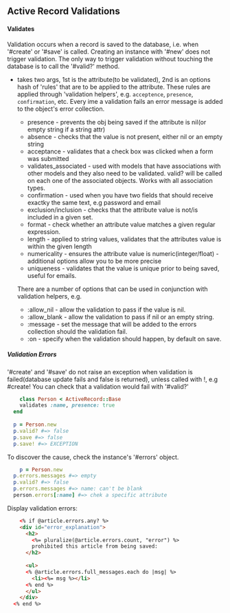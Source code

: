 ## Active Record Validations

#### Validates

Validation occurs when a record is saved to the database, i.e. when '#create' or '#save' is called. Creating an instance with '#new' does not trigger validation. The only way to trigger validation without touching the database is to call the '#valid?' method.

- takes two args, 1st is the attribute(to be validated), 2nd is an options hash of 'rules' that are to be applied to the attribute. These rules are applied through 'validation helpers', e.g. `acceptence`, `presence`, `confirmation`, etc. Every ime a validation fails an error message is added to the object's error collection.

	- presence - prevents the obj being saved if the attribute is nil(or empty string if a string attr)
	- absence - checks that the value is not present, either nil or an empty string
	- acceptance - validates that a check box was clicked when a form was submitted
	- validates_associated - used with models that have associations with other models and they also need to be validated. valid? will be called on each one of the associated objects. Works with all association types.
	- confirmation - used when you have two fields that should receive exactky the same text, e.g password and email
	- exclusion/inclusion - checks that the attribute value is not/is included in a given set.
	- format - check whether an attribute value matches a given regular expression.
	- length - applied to string values, validates that the attributes value is within the given length
	- numericality - ensures the attribute value is numeric(integer/float) - additional options allow you to be more precise
	- uniqueness - validates that the value is unique prior to being saved, useful for emails.
	
	There are a number of options that can be used in conjunction with validation helpers, e.g.
	 - :allow_nil - allow the validation to pass if the value is nil.
	 - :allow_blank - allow the validation to pass if nil or an empty string.
	 - :message - set the message that will be added to the errors collection should the validation fail.
	 - :on - specify when the validation should happen, by default on save.
	 

##### Validation Errors

'#create' and '#save' do not raise an exception when validation is failed(database update fails and false is returned), unless called with !, e.g #create! You can check that a validation would fail with '#valid?'

```ruby
	class Person < ActiveRecord::Base
    validates :name, presence: true
  end
   
  p = Person.new
  p.valid? #=> false
  p.save #=> false
  p.save! #=> EXCEPTION
```
	 
To discover the cause, check the instance's '#errors' object.

```ruby
	p = Person.new
  p.errors.messages #=> empty
  p.valid? #=> false
  p.errors.messages #=> name: can't be blank
  person.errors[:name] #=> chek a specific attribute
``` 

Display validation errors:

```html
	<% if @article.errors.any? %>
    <div id="error_explanation">
      <h2>
        <%= pluralize(@article.errors.count, "error") %>
        prohibited this article from being saved:
      </h2>
   
      <ul>
      <% @article.errors.full_messages.each do |msg| %>
        <li><%= msg %></li>
      <% end %>
      </ul>
    </div>
  <% end %>
```